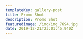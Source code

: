 ```yaml
---
templateKey: gallery-post
title: Promo Shot
description: Promo Shot
featuredimage: /img/img_7694.jpg
date: 2019-12-21T23:01:45.940Z
---
```


